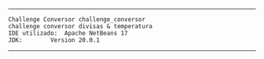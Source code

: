 -------------------------------------------------------------------------------------------------------------

	Challenge Conversor challenge_conversor
	challenge conversor divisas & temperatura
 	IDE utilizado:	Apache NetBeans 17
	JDK:		Version 20.0.1

-------------------------------------------------------------------------------------------------------------
